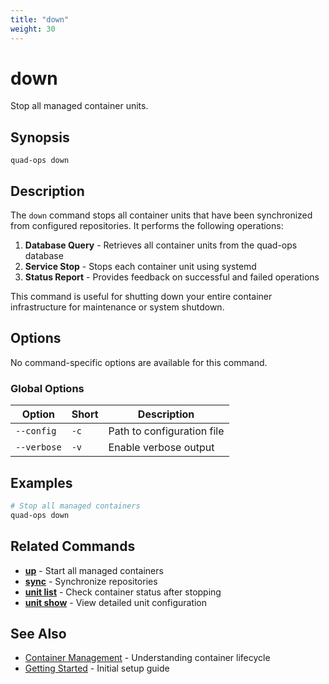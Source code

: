 ```yaml
---
title: "down"
weight: 30
---
```


# down

Stop all managed container units.

## Synopsis

```
quad-ops down
```

## Description

The `down` command stops all container units that have been synchronized from configured repositories. It performs the following operations:

1. **Database Query** - Retrieves all container units from the quad-ops database
2. **Service Stop** - Stops each container unit using systemd
3. **Status Report** - Provides feedback on successful and failed operations

This command is useful for shutting down your entire container infrastructure for maintenance or system shutdown.

## Options

No command-specific options are available for this command.

### Global Options

| Option | Short | Description |
|--------|-------|-------------|
| `--config` | `-c` | Path to configuration file |
| `--verbose` | `-v` | Enable verbose output |

## Examples

```bash
# Stop all managed containers
quad-ops down
```

## Related Commands

- **[up](up)** - Start all managed containers
- **[sync](sync)** - Synchronize repositories
- **[unit list](unit-list)** - Check container status after stopping
- **[unit show](unit-show)** - View detailed unit configuration

## See Also

- [Container Management](../container-management) - Understanding container lifecycle
- [Getting Started](../getting-started) - Initial setup guide